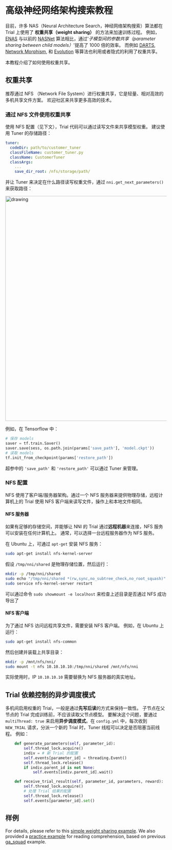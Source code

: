 # 高级神经网络架构搜索教程

目前，许多 NAS（Neural Architecture Search，神经网络架构搜索）算法都在 Trial 上使用了 **权重共享（weight sharing）** 的方法来加速训练过程。 例如，[ENAS](https://arxiv.org/abs/1802.03268) 与以前的 [NASNet](https://arxiv.org/abs/1707.07012) 算法相比，通过'*子模型间的参数共享（parameter sharing between child models）*'提高了 1000 倍的效率。 而例如 [DARTS](https://arxiv.org/abs/1806.09055), [Network Morphism](https://arxiv.org/abs/1806.10282), 和 [Evolution](https://arxiv.org/abs/1703.01041) 等算法也利用或者隐式的利用了权重共享。

本教程介绍了如何使用权重共享。

## 权重共享

推荐通过 NFS （Network File System）进行权重共享，它是轻量、相对高效的多机共享文件方案。 欢迎社区来共享更多高效的技术。

### 通过 NFS 文件使用权重共享

使用 NFS 配置（见下文），Trial 代码可以通过读写文件来共享模型权重。 建议使用 Tuner 的存储路径：

```yaml
tuner:
  codeDir: path/to/customer_tuner
  classFileName: customer_tuner.py 
  className: CustomerTuner
  classArgs:
    ...
    save_dir_root: /nfs/storage/path/
```

并让 Tuner 来决定在什么路径读写权重文件，通过 `nni.get_next_parameters()` 来获取路径：

<img src="https://user-images.githubusercontent.com/23273522/51817667-93ebf080-2306-11e9-8395-b18b322062bc.png" alt="drawing" width="700" />

例如，在 Tensorflow 中：

```python
# 保存 models
saver = tf.train.Saver()
saver.save(sess, os.path.join(params['save_path'], 'model.ckpt'))
# 读取 models
tf.init_from_checkpoint(params['restore_path'])
```

超参中的 `'save_path'` 和 `'restore_path'` 可以通过 Tuner 来管理。

### NFS 配置

NFS 使用了客户端/服务器架构。通过一个 NFS 服务器来提供物理存储，远程计算机上的 Trial 使用 NFS 客户端来读写文件，操作上和本地文件相同。

#### NFS 服务器

如果有足够的存储空间，并能够让 NNI 的 Trial 通过**远程机器**来连接，NFS 服务可以安装在任何计算机上。 通常，可以选择一台远程服务器作为 NFS 服务。

在 Ubuntu 上，可通过 `apt-get` 安装 NFS 服务：

```bash
sudo apt-get install nfs-kernel-server
```

假设 `/tmp/nni/shared` 是物理存储位置，然后运行：

```bash
mkdir -p /tmp/nni/shared
sudo echo "/tmp/nni/shared *(rw,sync,no_subtree_check,no_root_squash)" >> /etc/exports
sudo service nfs-kernel-server restart
```

可以通过命令 `sudo showmount -e localhost` 来检查上述目录是否通过 NFS 成功导出了

#### NFS 客户端

为了通过 NFS 访问远程共享文件，需要安装 NFS 客户端。 例如，在 Ubuntu 上运行：

```bash
sudo apt-get install nfs-common
```

然后创建并装载上共享目录：

```bash
mkdir -p /mnt/nfs/nni/
sudo mount -t nfs 10.10.10.10:/tmp/nni/shared /mnt/nfs/nni
```

实际使用时，IP `10.10.10.10` 需要替换为 NFS 服务器的真实地址。

## Trial 依赖控制的异步调度模式

多机间启用权重的 Trial，一般是通过**先写后读**的方式来保持一致性。 子节点在父节点的 Trial 完成训练前，不应该读取父节点模型。 要解决这个问题，要通过 `multiThread: true` 来启用**异步调度模式**。在 `config.yml` 中，每次收到 `NEW_TRIAL` 请求，分派一个新的 Trial 时，Tuner 线程可以决定是否阻塞当前线程。 例如：

```python
    def generate_parameters(self, parameter_id):
        self.thread_lock.acquire()
        indiv = # 新 Trial 的配置
        self.events[parameter_id] = threading.Event()
        self.thread_lock.release()
        if indiv.parent_id is not None:
            self.events[indiv.parent_id].wait()

    def receive_trial_result(self, parameter_id, parameters, reward):
        self.thread_lock.acquire()
        # 处理 Trial 结果的配置
        self.thread_lock.release()
        self.events[parameter_id].set()
```

## 样例

For details, please refer to this [simple weight sharing example](https://github.com/Microsoft/nni/tree/master/test/async_sharing_test). We also provided a [practice example](https://github.com/Microsoft/nni/tree/master/examples/trials/weight_sharing/ga_squad) for reading comprehension, based on previous [ga_squad](https://github.com/Microsoft/nni/tree/master/examples/trials/ga_squad) example.